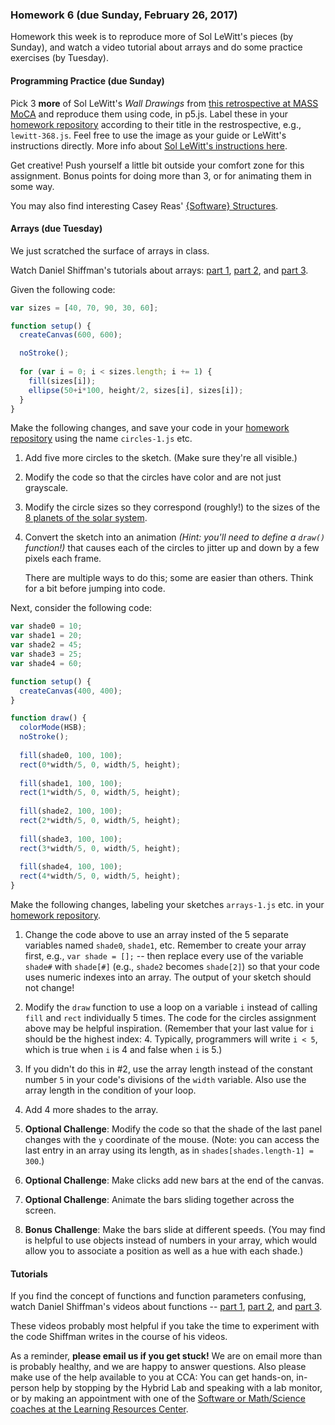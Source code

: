 ### Homework 6 (due Sunday, February 26, 2017)

Homework this week is to reproduce more of Sol LeWitt's pieces (by Sunday), and watch a video tutorial about arrays and do some practice exercises (by Tuesday).

#### Programming Practice (due Sunday)

Pick 3 **more** of Sol LeWitt's *Wall Drawings* from [this retrospective at MASS MoCA](http://massmoca.org/sol-lewitt/) and reproduce them using code, in p5.js. Label these in your [homework repository](http://github.com/zamfi/github-guide) according to their title in the restrospective, e.g., `lewitt-368.js`. Feel free to use the image as your guide or LeWitt's instructions directly. More info about [Sol LeWitt's instructions here](http://risdmuseum.org/manual/45_variations_of_a_drawing_sol_lewitt_and_his_written_instructions).
   
Get creative! Push yourself a little bit outside your comfort zone for this assignment. Bonus points for doing more than 3, or for animating them in some way.
   
You may also find interesting Casey Reas' [{Software} Structures](http://artport.whitney.org/commissions/softwarestructures/map.html).

#### Arrays (due Tuesday)

We just scratched the surface of arrays in class.

Watch Daniel Shiffman's tutorials about arrays: [part 1](https://www.youtube.com/watch?v=VIQoUghHSxU&index=21&list=PLRqwX-V7Uu6Zy51Q-x9tMWIv9cueOFTFA), [part 2](https://www.youtube.com/watch?v=RXWO3mFuW-I&index=22&list=PLRqwX-V7Uu6Zy51Q-x9tMWIv9cueOFTFA), and [part 3](https://www.youtube.com/watch?v=pGkSHeEZLMU&index=23&list=PLRqwX-V7Uu6Zy51Q-x9tMWIv9cueOFTFA).

Given the following code:

```javascript
var sizes = [40, 70, 90, 30, 60];

function setup() {
  createCanvas(600, 600);

  noStroke();
    
  for (var i = 0; i < sizes.length; i += 1) {
    fill(sizes[i]);
    ellipse(50+i*100, height/2, sizes[i], sizes[i]);
  }
}
```

Make the following changes, and save your code in your [homework repository](http://github.com/zamfi/github-guide) using the name `circles-1.js` etc.

1. Add five more circles to the sketch. (Make sure they're all visible.)

2. Modify the code so that the circles have color and are not just grayscale.

3. Modify the circle sizes so they correspond (roughly!) to the sizes of the [8 planets of the solar system](http://www.universetoday.com/36649/planets-in-order-of-size/).

4. Convert the sketch into an animation *(Hint: you'll need to define a `draw()` function!)* that causes each of the circles to jitter up and down by a few pixels each frame.
   
   There are multiple ways to do this; some are easier than others. Think for a bit before jumping into code.

Next, consider the following code:

```javascript
var shade0 = 10;
var shade1 = 20;
var shade2 = 45;
var shade3 = 25;
var shade4 = 60;

function setup() {
  createCanvas(400, 400);
}

function draw() {
  colorMode(HSB);
  noStroke();
  
  fill(shade0, 100, 100);
  rect(0*width/5, 0, width/5, height);
  
  fill(shade1, 100, 100);
  rect(1*width/5, 0, width/5, height);
  
  fill(shade2, 100, 100);
  rect(2*width/5, 0, width/5, height);
  
  fill(shade3, 100, 100);
  rect(3*width/5, 0, width/5, height);
  
  fill(shade4, 100, 100);
  rect(4*width/5, 0, width/5, height);
}
```

Make the following changes, labeling your sketches `arrays-1.js` etc. in your [homework repository](http://github.com/zamfi/github-guide).

1. Change the code above to use an array insted of the 5 separate variables named `shade0`, `shade1`, etc. Remember to create your array first, e.g., `var shade = [];` -- then replace every use of the variable `shade#` with `shade[#]` (e.g., `shade2` becomes `shade[2]`) so that your code uses numeric indexes into an array. The output of your sketch should not change!

2. Modify the `draw` function to use a loop on a variable `i` instead of calling `fill` and `rect` individually 5 times. The code for the circles assignment above may be helpful inspiration. (Remember that your last value for `i` should be the highest index: 4. Typically, programmers will write `i < 5`, which is true when `i` is 4 and false when `i` is 5.)

3. If you didn't do this in #2, use the array length instead of the constant number `5` in your code's divisions of the `width` variable. Also use the array length in the condition of your loop.

4. Add 4 more shades to the array.

5. **Optional Challenge**: Modify the code so that the shade of the last panel changes with the `y` coordinate of the mouse. (Note: you can access the last entry in an array using its length, as in `shades[shades.length-1] = 300`.)

6. **Optional Challenge**: Make clicks add new bars at the end of the canvas.

7. **Optional Challenge**: Animate the bars sliding together across the screen. 

8. **Bonus Challenge**: Make the bars slide at different speeds. (You may find is helpful to use objects instead of numbers in your array, which would allow you to associate a position as well as a hue with each shade.)

#### Tutorials

If you find the concept of functions and function parameters confusing, watch Daniel Shiffman's videos about functions -- [part 1](https://www.youtube.com/watch?v=wRHAitGzBrg&list=PLRqwX-V7Uu6Zy51Q-x9tMWIv9cueOFTFA&index=16), [part 2](https://www.youtube.com/watch?v=zkc417YapfE&list=PLRqwX-V7Uu6Zy51Q-x9tMWIv9cueOFTFA&index=17), and [part 3](https://www.youtube.com/watch?v=qRnUBiTJ66Y&list=PLRqwX-V7Uu6Zy51Q-x9tMWIv9cueOFTFA&index=18).

These videos probably most helpful if you take the time to experiment with the code Shiffman writes in the course of his videos.

As a reminder, **please email us if you get stuck!** We are on email more than is probably healthy, and we are happy to answer questions. Also please make use of the help available to you at CCA: You can get hands-on, in-person help by stopping by the Hybrid Lab and speaking with a lab monitor, or by making an appointment with one of the [Software or Math/Science coaches at the Learning Resources Center](https://www.cca.edu/students/resources/appointments).